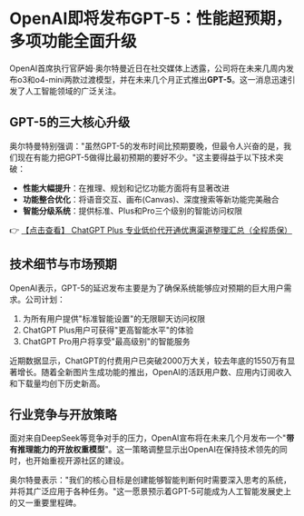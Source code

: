 # OpenAI即将发布GPT-5：性能超预期，多项功能全面升级

OpenAI首席执行官萨姆·奥尔特曼近日在社交媒体上透露，公司将在未来几周内发布o3和o4-mini两款过渡模型，并在未来几个月正式推出**GPT-5**。这一消息迅速引发了人工智能领域的广泛关注。

## GPT-5的三大核心升级

奥尔特曼特别强调："虽然GPT-5的发布时间比预期要晚，但最令人兴奋的是，我们现在有能力把GPT-5做得比最初预期的要好不少。"这主要得益于以下技术突破：

- **性能大幅提升**：在推理、规划和记忆功能方面将有显著改进
- **功能整合优化**：将语音交互、画布(Canvas)、深度搜索等新功能完美融合
- **智能分级系统**：提供标准、Plus和Pro三个级别的智能访问权限

👉 [【点击查看】 ChatGPT Plus 专业低价代开通优惠渠道整理汇总（全程质保）](https://bit.ly/DaiKai)

## 技术细节与市场预期

OpenAI表示，GPT-5的延迟发布主要是为了确保系统能够应对预期的巨大用户需求。公司计划：

1. 为所有用户提供"标准智能设置"的无限聊天访问权限
2. ChatGPT Plus用户可获得"更高智能水平"的体验
3. ChatGPT Pro用户将享受"最高级别"的智能服务

近期数据显示，ChatGPT的付费用户已突破2000万大关，较去年底的1550万有显著增长。随着全新图片生成功能的推出，OpenAI的活跃用户数、应用内订阅收入和下载量均创下历史新高。

## 行业竞争与开放策略

面对来自DeepSeek等竞争对手的压力，OpenAI宣布将在未来几个月发布一个"**带有推理能力的开放权重模型**"。这一策略调整显示出OpenAI在保持技术领先的同时，也开始重视开源社区的建设。

奥尔特曼表示："我们的核心目标是创建能够智能判断何时需要深入思考的系统，并将其广泛应用于各种任务。"这一愿景预示着GPT-5可能成为人工智能发展史上的又一重要里程碑。